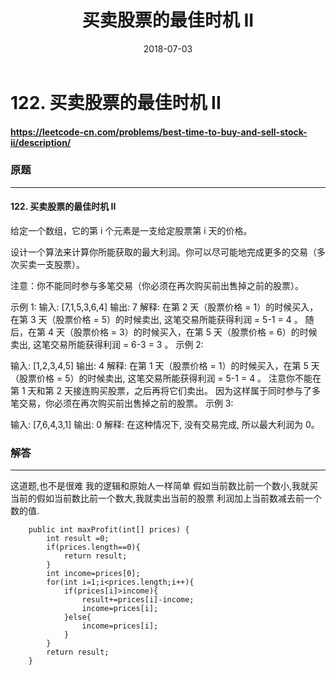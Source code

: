 ﻿---
  title: 122. 买卖股票的最佳时机 II
  date: 2018-07-03 
  categories: 算法 
  tags: [leetcode,Array,easy] 
---
# 122. 买卖股票的最佳时机 II
#### <https://leetcode-cn.com/problems/best-time-to-buy-and-sell-stock-ii/description/>
### 原题
---
#### 122. 买卖股票的最佳时机 II
给定一个数组，它的第 i 个元素是一支给定股票第 i 天的价格。

设计一个算法来计算你所能获取的最大利润。你可以尽可能地完成更多的交易（多次买卖一支股票）。

注意：你不能同时参与多笔交易（你必须在再次购买前出售掉之前的股票）。

示例 1:
输入: [7,1,5,3,6,4]
输出: 7
解释: 在第 2 天（股票价格 = 1）的时候买入，在第 3 天（股票价格 = 5）的时候卖出, 这笔交易所能获得利润 = 5-1 = 4 。
     随后，在第 4 天（股票价格 = 3）的时候买入，在第 5 天（股票价格 = 6）的时候卖出, 这笔交易所能获得利润 = 6-3 = 3 。
示例 2:

输入: [1,2,3,4,5]
输出: 4
解释: 在第 1 天（股票价格 = 1）的时候买入，在第 5 天 （股票价格 = 5）的时候卖出, 这笔交易所能获得利润 = 5-1 = 4 。
     注意你不能在第 1 天和第 2 天接连购买股票，之后再将它们卖出。
     因为这样属于同时参与了多笔交易，你必须在再次购买前出售掉之前的股票。
示例 3:

输入: [7,6,4,3,1]
输出: 0
解释: 在这种情况下, 没有交易完成, 所以最大利润为 0。


### 解答
***
这道题,也不是很难
我的逻辑和原始人一样简单
假如当前数比前一个数小,我就买当前的假如当前数比前一个数大,我就卖出当前的股票
利润加上当前数减去前一个数的值.
 

```
    public int maxProfit(int[] prices) {
        int result =0;
        if(prices.length==0){
        	return result;
        }
        int income=prices[0];
        for(int i=1;i<prices.length;i++){
        	if(prices[i]>income){
    			result+=prices[i]-income;
    			income=prices[i];
    		}else{
    			income=prices[i];
    		}
        }
        return result;
    }
```





